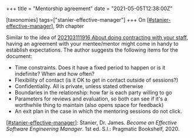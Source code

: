 +++
title = "Mentorship agreement"
date = "2021-05-05T12:38:00Z"

[taxonomies]
tags=["stanier-effective-manager"]
+++
On [[#stanier-effective-manager](/tags/stanier-effective-manager)], 9th chapter

Similar to the idea of [202103111916 About doing contracting with your staff](/blips/202103111916-about-doing-contracting-with-your-staff), having an agreement with your mentee/mentor might come in handy to establish expectations. The author suggests the following items for the document:

- Time constraints. Does it have a fixed period to happen or is it indefinite? When and how often?
- Flexibility of contact (is it OK to get in contact outside of sessions?)
- Confidentiality. All is private, unless stated otherwise
- Boundaries in the relationship: how far is each party willing to go
- Parameters for reviews and evaluation, so both can see if it's a worthwhile thing to maintain (also opens space for feedback)
- An exit plan in the case in which the mentoring sessions do not click.

[[#stanier-effective-manager](/tags/stanier-effective-manager)]: Stanier, Dr. James. _Become an Effective Software Engineering Manager_. 1st ed. S.l.: Pragmatic Bookshelf, 2020.

